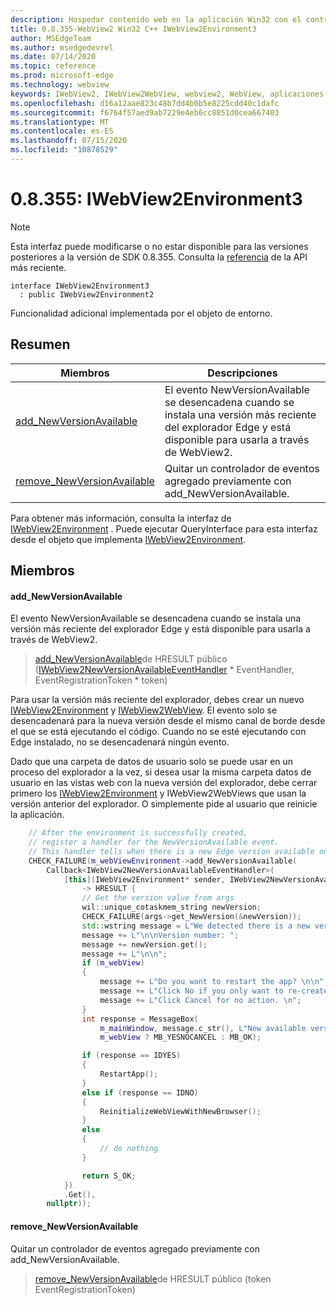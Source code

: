 ```yaml
---
description: Hospedar contenido web en la aplicación Win32 con el control Microsoft Edge WebView2
title: 0.8.355-WebView2 Win32 C++ IWebView2Environment3
author: MSEdgeTeam
ms.author: msedgedevrel
ms.date: 07/14/2020
ms.topic: reference
ms.prod: microsoft-edge
ms.technology: webview
keywords: IWebView2, IWebView2WebView, webview2, WebView, aplicaciones Win32, Win32, Edge
ms.openlocfilehash: d16a12aae823c48b7dd4b0b5e8225cdd40c1dafc
ms.sourcegitcommit: f6764f57aed9ab7229e4eb6cc8851d0cea667403
ms.translationtype: MT
ms.contentlocale: es-ES
ms.lasthandoff: 07/15/2020
ms.locfileid: "10878529"
---
```

# 0.8.355: IWebView2Environment3 

> [!NOTE]
> Esta interfaz puede modificarse o no estar disponible para las versiones posteriores a la versión de SDK 0.8.355. Consulta la [referencia](../../../webview2-api-reference.md) de la API más reciente.

```
interface IWebView2Environment3
  : public IWebView2Environment2
```

Funcionalidad adicional implementada por el objeto de entorno.

## Resumen

 Miembros                        | Descripciones
--------------------------------|---------------------------------------------
[add_NewVersionAvailable](#add_newversionavailable) | El evento NewVersionAvailable se desencadena cuando se instala una versión más reciente del explorador Edge y está disponible para usarla a través de WebView2.
[remove_NewVersionAvailable](#remove_newversionavailable) | Quitar un controlador de eventos agregado previamente con add_NewVersionAvailable.

Para obtener más información, consulta la interfaz de [IWebView2Environment](IWebView2Environment.md) . Puede ejecutar QueryInterface para esta interfaz desde el objeto que implementa [IWebView2Environment](IWebView2Environment.md).

## Miembros

#### add_NewVersionAvailable 

El evento NewVersionAvailable se desencadena cuando se instala una versión más reciente del explorador Edge y está disponible para usarla a través de WebView2.

> [add_NewVersionAvailable](#add_newversionavailable)de HRESULT público ([IWebView2NewVersionAvailableEventHandler](IWebView2NewVersionAvailableEventHandler.md) * EventHandler, EventRegistrationToken * token)

Para usar la versión más reciente del explorador, debes crear un nuevo [IWebView2Environment](IWebView2Environment.md) y [IWebView2WebView](IWebView2WebView.md). El evento solo se desencadenará para la nueva versión desde el mismo canal de borde desde el que se está ejecutando el código. Cuando no se esté ejecutando con Edge instalado, no se desencadenará ningún evento.

Dado que una carpeta de datos de usuario solo se puede usar en un proceso del explorador a la vez, si desea usar la misma carpeta datos de usuario en las vistas web con la nueva versión del explorador, debe cerrar primero los [IWebView2Environment](IWebView2Environment.md) y IWebView2WebViews que usan la versión anterior del explorador. O simplemente pide al usuario que reinicie la aplicación.

```cpp
    // After the environment is successfully created,
    // register a handler for the NewVersionAvailable event.
    // This handler tells when there is a new Edge version available on the machine.
    CHECK_FAILURE(m_webViewEnvironment->add_NewVersionAvailable(
        Callback<IWebView2NewVersionAvailableEventHandler>(
            [this](IWebView2Environment* sender, IWebView2NewVersionAvailableEventArgs* args)
                -> HRESULT {
                // Get the version value from args
                wil::unique_cotaskmem_string newVersion;
                CHECK_FAILURE(args->get_NewVersion(&newVersion));
                std::wstring message = L"We detected there is a new version for the browser.";
                message += L"\n\nVersion number: ";
                message += newVersion.get();
                message += L"\n\n";
                if (m_webView)
                {
                    message += L"Do you want to restart the app? \n\n";
                    message += L"Click No if you only want to re-create the webviews. \n";
                    message += L"Click Cancel for no action. \n";
                }
                int response = MessageBox(
                    m_mainWindow, message.c_str(), L"New available version",
                    m_webView ? MB_YESNOCANCEL : MB_OK);

                if (response == IDYES)
                {
                    RestartApp();
                }
                else if (response == IDNO)
                {
                    ReinitializeWebViewWithNewBrowser();
                }
                else
                {
                    // do nothing
                }

                return S_OK;
            })
            .Get(),
        nullptr));
```

#### remove_NewVersionAvailable 

Quitar un controlador de eventos agregado previamente con add_NewVersionAvailable.

> [remove_NewVersionAvailable](#remove_newversionavailable)de HRESULT público (token EventRegistrationToken)

